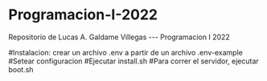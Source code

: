 # Programacion-I-2022
Repositorio de Lucas A. Galdame Villegas --- Programacion I 2022

#Instalacion: crear un archivo .env a partir de un archivo .env-example
#Setear configuracion
#Ejecutar install.sh
#Para correr el servidor, ejecutar boot.sh
